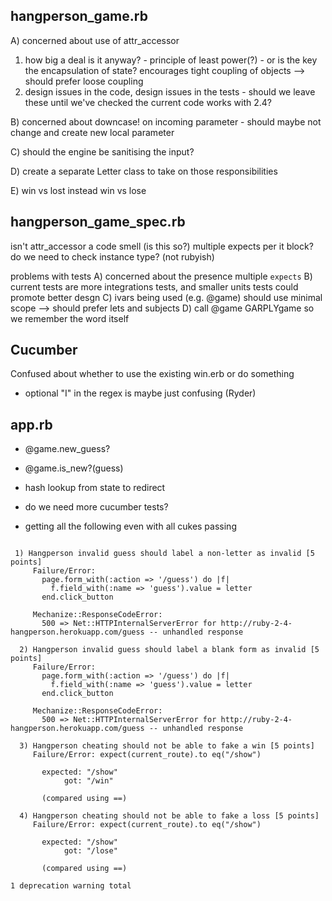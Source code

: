 hangperson_game.rb
------------------

A) concerned about use of attr_accessor
  1) how big a deal is it anyway? - principle of least power(?)
    - or is the key the encapsulation of state?
      encourages tight coupling of objects --> should prefer loose coupling
  2) design issues in the code, design issues in the tests
    - should we leave these until we've checked the current code works with 2.4?
  
B) concerned about downcase! on incoming parameter - should maybe not change
   and create new local parameter
  
C) should the engine be sanitising the input?

D) create a separate Letter class to take on those responsibilities

E) win vs lost instead win vs lose

hangperson_game_spec.rb
-----------------------

isn't attr_accessor a code smell (is this so?)
multiple expects per it block?
do we need to check instance type? (not rubyish)
  
problems with tests
A) concerned about the presence multiple `expects`
B) current tests are more integrations tests, and smaller
   units tests could promote better desgn
C) ivars being used (e.g. @game) should use minimal scope 
    --> should prefer lets and subjects
D) call @game GARPLYgame so we remember the word itself

Cucumber
--------

Confused about whether to use the existing win.erb or do something 

* optional "I" in the regex is maybe just confusing (Ryder)


app.rb
------

* @game.new_guess?
* @game.is_new?(guess)

* hash lookup from state to redirect

* do we need more cucumber tests?
    
* getting all the following even with all cukes passing

```
    
 1) Hangperson invalid guess should label a non-letter as invalid [5 points]
     Failure/Error:
       page.form_with(:action => '/guess') do |f|
         f.field_with(:name => 'guess').value = letter
       end.click_button

     Mechanize::ResponseCodeError:
       500 => Net::HTTPInternalServerError for http://ruby-2-4-hangperson.herokuapp.com/guess -- unhandled response

  2) Hangperson invalid guess should label a blank form as invalid [5 points]
     Failure/Error:
       page.form_with(:action => '/guess') do |f|
         f.field_with(:name => 'guess').value = letter
       end.click_button

     Mechanize::ResponseCodeError:
       500 => Net::HTTPInternalServerError for http://ruby-2-4-hangperson.herokuapp.com/guess -- unhandled response

  3) Hangperson cheating should not be able to fake a win [5 points]
     Failure/Error: expect(current_route).to eq("/show")

       expected: "/show"
            got: "/win"

       (compared using ==)

  4) Hangperson cheating should not be able to fake a loss [5 points]
     Failure/Error: expect(current_route).to eq("/show")

       expected: "/show"
            got: "/lose"

       (compared using ==)

1 deprecation warning total
```
